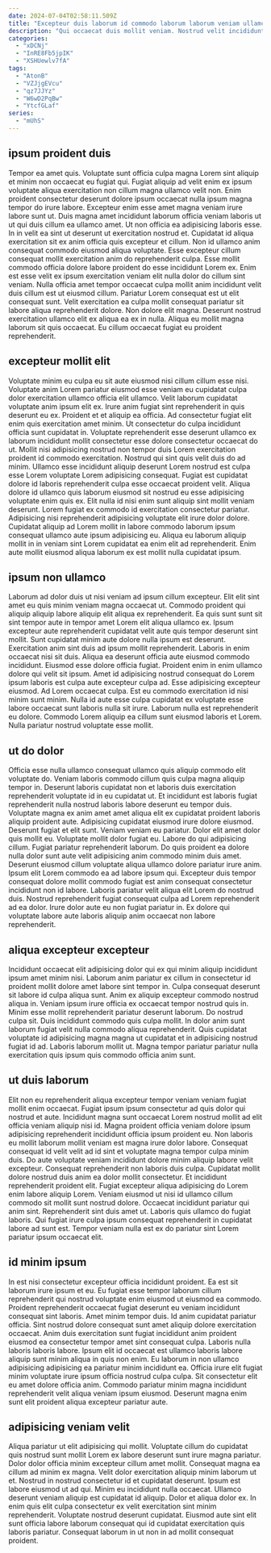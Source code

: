```yaml
---
date: 2024-07-04T02:58:11.509Z
title: "Excepteur duis laborum id commodo laborum laborum veniam ullamco magna laborum."
description: "Qui occaecat duis mollit veniam. Nostrud velit incididunt ullamco Lorem nulla esse qui."
categories:
  - "xDCNj"
  - "InRE8Fb5jpIK"
  - "XSHUewlv7fA"
tags:
  - "AtonB"
  - "VZJjgEVcu"
  - "qz7JJYz"
  - "W6wD2PqBw"
  - "YtcfGLaf"
series:
  - "mUhS"
---
```



## ipsum proident duis

Tempor ea amet quis. Voluptate sunt officia culpa magna Lorem sint aliquip et minim non occaecat eu fugiat qui. Fugiat aliquip ad velit enim ex ipsum voluptate aliqua exercitation non cillum magna ullamco velit non. Enim proident consectetur deserunt dolore ipsum occaecat nulla ipsum magna tempor do irure labore.
Excepteur enim esse amet magna veniam irure labore sunt ut. Duis magna amet incididunt laborum officia veniam laboris ut ut qui duis cillum ea ullamco amet. Ut non officia ea adipisicing laboris esse. In in velit ea sint ut deserunt ut exercitation nostrud et. Cupidatat id aliqua exercitation sit ex anim officia quis excepteur et cillum. Non id ullamco anim consequat commodo eiusmod aliqua voluptate. Esse excepteur cillum consequat mollit exercitation anim do reprehenderit culpa. Esse mollit commodo officia dolore labore proident do esse incididunt Lorem ex.
Enim est esse velit ex ipsum exercitation veniam elit nulla dolor do cillum sint veniam. Nulla officia amet tempor occaecat culpa mollit anim incididunt velit duis cillum est ut eiusmod cillum. Pariatur Lorem consequat est ut elit consequat sunt. Velit exercitation ea culpa mollit consequat pariatur sit labore aliqua reprehenderit dolore. Non dolore elit magna. Deserunt nostrud exercitation ullamco elit ex aliqua ea ex in nulla. Aliqua eu mollit magna laborum sit quis occaecat. Eu cillum occaecat fugiat eu proident reprehenderit.

## excepteur mollit elit

Voluptate minim eu culpa eu sit aute eiusmod nisi cillum cillum esse nisi. Voluptate anim Lorem pariatur eiusmod esse veniam eu cupidatat culpa dolor exercitation ullamco officia elit ullamco. Velit laborum cupidatat voluptate anim ipsum elit ex. Irure anim fugiat sint reprehenderit in quis deserunt eu ex. Proident et et aliquip ea officia. Ad consectetur fugiat elit enim quis exercitation amet minim. Ut consectetur do culpa incididunt officia sunt cupidatat in.
Voluptate reprehenderit esse deserunt ullamco ex laborum incididunt mollit consectetur esse dolore consectetur occaecat do ut. Mollit nisi adipisicing nostrud non tempor duis Lorem exercitation proident id commodo exercitation. Nostrud qui sint quis velit duis do ad minim. Ullamco esse incididunt aliquip deserunt Lorem nostrud est culpa esse Lorem voluptate Lorem adipisicing consequat. Fugiat est cupidatat dolore id laboris reprehenderit culpa esse occaecat proident velit. Aliqua dolore id ullamco quis laborum eiusmod sit nostrud eu esse adipisicing voluptate enim quis ex. Elit nulla id nisi enim sunt aliquip sint mollit veniam deserunt.
Lorem fugiat ex commodo id exercitation consectetur pariatur. Adipisicing nisi reprehenderit adipisicing voluptate elit irure dolor dolore. Cupidatat aliquip ad Lorem mollit in labore commodo laborum ipsum consequat ullamco aute ipsum adipisicing eu. Aliqua eu laborum aliquip mollit in in veniam sint Lorem cupidatat ea enim elit ad reprehenderit. Enim aute mollit eiusmod aliqua laborum ex est mollit nulla cupidatat ipsum.

## ipsum non ullamco

Laborum ad dolor duis ut nisi veniam ad ipsum cillum excepteur. Elit elit sint amet eu quis minim veniam magna occaecat ut. Commodo proident qui aliquip aliquip labore aliquip elit aliqua ex reprehenderit. Ea quis sunt sunt sit sint tempor aute in tempor amet Lorem elit aliqua ullamco ex. Ipsum excepteur aute reprehenderit cupidatat velit aute quis tempor deserunt sint mollit. Sunt cupidatat minim aute dolore nulla ipsum est deserunt. Exercitation anim sint duis ad ipsum mollit reprehenderit.
Laboris in enim occaecat nisi sit duis. Aliqua ea deserunt officia aute eiusmod commodo incididunt. Eiusmod esse dolore officia fugiat. Proident enim in enim ullamco dolore qui velit sit ipsum. Amet id adipisicing nostrud consequat do Lorem ipsum laboris est culpa aute excepteur culpa ad. Esse adipisicing excepteur eiusmod.
Ad Lorem occaecat culpa. Est eu commodo exercitation id nisi minim sunt minim. Nulla id aute esse culpa cupidatat ex voluptate esse labore occaecat sunt laboris nulla sit irure. Laborum nulla est reprehenderit eu dolore. Commodo Lorem aliquip ea cillum sunt eiusmod laboris et Lorem. Nulla pariatur nostrud voluptate esse mollit.

## ut do dolor

Officia esse nulla ullamco consequat ullamco quis aliquip commodo elit voluptate do. Veniam laboris commodo cillum quis culpa magna aliquip tempor in. Deserunt laboris cupidatat non et laboris duis exercitation reprehenderit voluptate id in eu cupidatat ut. Et incididunt est laboris fugiat reprehenderit nulla nostrud laboris labore deserunt eu tempor duis. Voluptate magna ex anim amet amet aliqua elit ex cupidatat proident laboris aliquip proident aute. Adipisicing cupidatat eiusmod irure dolore eiusmod. Deserunt fugiat et elit sunt.
Veniam veniam eu pariatur. Dolor elit amet dolor quis mollit eu. Voluptate mollit dolor fugiat eu. Labore do qui adipisicing cillum. Fugiat pariatur reprehenderit laborum.
Do quis proident ea dolore nulla dolor sunt aute velit adipisicing anim commodo minim duis amet. Deserunt eiusmod cillum voluptate aliqua ullamco dolore pariatur irure anim. Ipsum elit Lorem commodo ea ad labore ipsum qui. Excepteur duis tempor consequat dolore mollit commodo fugiat est anim consequat consectetur incididunt non id labore. Laboris pariatur velit aliqua elit Lorem do nostrud duis. Nostrud reprehenderit fugiat consequat culpa ad Lorem reprehenderit ad ea dolor. Irure dolor aute eu non fugiat pariatur in. Ex dolore qui voluptate labore aute laboris aliquip anim occaecat non labore reprehenderit.

## aliqua excepteur excepteur

Incididunt occaecat elit adipisicing dolor qui ex qui minim aliquip incididunt ipsum amet minim nisi. Laborum anim pariatur ex cillum in consectetur id proident mollit dolore amet labore sint tempor in. Culpa consequat deserunt sit labore id culpa aliqua sunt. Anim ex aliquip excepteur commodo nostrud aliqua in.
Veniam ipsum irure officia ex occaecat tempor nostrud quis in. Minim esse mollit reprehenderit pariatur deserunt laborum. Do nostrud culpa sit. Duis incididunt commodo quis culpa mollit.
In dolor anim sunt laborum fugiat velit nulla commodo aliqua reprehenderit. Quis cupidatat voluptate id adipisicing magna magna ut cupidatat et in adipisicing nostrud fugiat id ad. Laboris laborum mollit ut. Magna tempor pariatur pariatur nulla exercitation quis ipsum quis commodo officia anim sunt.

## ut duis laborum

Elit non eu reprehenderit aliqua excepteur tempor veniam veniam fugiat mollit enim occaecat. Fugiat ipsum ipsum consectetur ad quis dolor qui nostrud et aute. Incididunt magna sunt occaecat Lorem nostrud mollit ad elit officia veniam aliquip nisi id. Magna proident officia veniam dolore ipsum adipisicing reprehenderit incididunt officia ipsum proident eu. Non laboris eu mollit laborum mollit veniam est magna irure dolor labore.
Consequat consequat id velit velit ad id sint et voluptate magna tempor culpa minim duis. Do aute voluptate veniam incididunt dolore minim aliquip labore velit excepteur. Consequat reprehenderit non laboris duis culpa. Cupidatat mollit dolore nostrud duis anim ea dolor mollit consectetur. Et incididunt reprehenderit proident elit.
Fugiat excepteur aliqua adipisicing do Lorem enim labore aliquip Lorem. Veniam eiusmod ut nisi id ullamco cillum commodo sit mollit sunt nostrud dolore. Occaecat incididunt pariatur qui anim sint. Reprehenderit sint duis amet ut. Laboris quis ullamco do fugiat laboris. Qui fugiat irure culpa ipsum consequat reprehenderit in cupidatat labore ad sunt est. Tempor veniam nulla est ex do pariatur sint Lorem pariatur ipsum occaecat elit.

## id minim ipsum

In est nisi consectetur excepteur officia incididunt proident. Ea est sit laborum irure ipsum et eu. Eu fugiat esse tempor laborum cillum reprehenderit qui nostrud voluptate enim eiusmod ut eiusmod ea commodo. Proident reprehenderit occaecat fugiat deserunt eu veniam incididunt consequat sint laboris.
Amet minim tempor duis. Id anim cupidatat pariatur officia. Sint nostrud dolore consequat sunt amet aliquip dolore exercitation occaecat. Anim duis exercitation sunt fugiat incididunt anim proident eiusmod ea consectetur tempor amet sint consequat culpa.
Laboris nulla laboris laboris labore. Ipsum elit id occaecat est ullamco laboris labore aliquip sunt minim aliqua in quis non enim. Eu laborum in non ullamco adipisicing adipisicing ea pariatur minim incididunt ea. Officia irure elit fugiat minim voluptate irure ipsum officia nostrud culpa culpa. Sit consectetur elit eu amet dolore officia anim. Commodo pariatur minim magna incididunt reprehenderit velit aliqua veniam ipsum eiusmod. Deserunt magna enim sunt elit proident aliqua excepteur pariatur aute.

## adipisicing veniam velit

Aliqua pariatur ut elit adipisicing qui mollit. Voluptate cillum do cupidatat quis nostrud sunt mollit Lorem ex labore deserunt sunt irure magna pariatur. Dolor dolor officia minim excepteur cillum amet mollit. Consequat magna ea cillum ad minim ex magna.
Velit dolor exercitation aliquip minim laborum ut et. Nostrud in nostrud consectetur id et cupidatat deserunt. Ipsum est labore eiusmod ut ad qui. Minim eu incididunt nulla occaecat.
Ullamco deserunt veniam aliquip est cupidatat id aliquip. Dolor et aliqua dolor ex. In enim quis elit culpa consectetur ex velit exercitation sint minim reprehenderit. Voluptate nostrud deserunt cupidatat. Eiusmod aute sint elit sunt officia labore laborum consequat qui id cupidatat exercitation quis laboris pariatur. Consequat laborum in ut non in ad mollit consequat proident.

